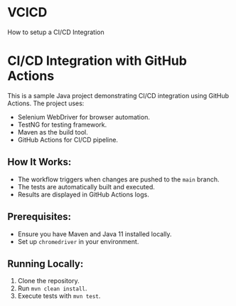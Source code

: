 # VCICD
How to setup a CI/CD Integration
# CI/CD Integration with GitHub Actions

This is a sample Java project demonstrating CI/CD integration using GitHub Actions. The project uses:
- Selenium WebDriver for browser automation.
- TestNG for testing framework.
- Maven as the build tool.
- GitHub Actions for CI/CD pipeline.

## How It Works:
- The workflow triggers when changes are pushed to the `main` branch.
- The tests are automatically built and executed.
- Results are displayed in GitHub Actions logs.

## Prerequisites:
- Ensure you have Maven and Java 11 installed locally.
- Set up `chromedriver` in your environment.

## Running Locally:
1. Clone the repository.
2. Run `mvn clean install`.
3. Execute tests with `mvn test`.
